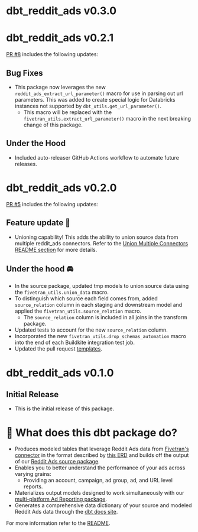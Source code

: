 # dbt_reddit_ads v0.3.0

# dbt_reddit_ads v0.2.1

[PR #8](https://github.com/fivetran/dbt_reddit_ads/pull/8) includes the following updates:
## Bug Fixes
- This package now leverages the new `reddit_ads_extract_url_parameter()` macro for use in parsing out url parameters. This was added to create special logic for Databricks instances not supported by `dbt_utils.get_url_parameter()`.
  - This macro will be replaced with the `fivetran_utils.extract_url_parameter()` macro in the next breaking change of this package.
## Under the Hood
- Included auto-releaser GitHub Actions workflow to automate future releases.

# dbt_reddit_ads v0.2.0
[PR #5](https://github.com/fivetran/dbt_reddit_ads/pull/5) includes the following updates:
## Feature update 🎉
- Unioning capability! This adds the ability to union source data from multiple reddit_ads connectors. Refer to the [Union Multiple Connectors README section](https://github.com/fivetran/dbt_reddit_ads/blob/main/README.md#union-multiple-connectors) for more details.

## Under the hood 🚘
- In the source package, updated tmp models to union source data using the `fivetran_utils.union_data` macro. 
- To distinguish which source each field comes from, added `source_relation` column in each staging and downstream model and applied the `fivetran_utils.source_relation` macro.
  - The `source_relation` column is included in all joins in the transform package. 
- Updated tests to account for the new `source_relation` column.
- Incorporated the new `fivetran_utils.drop_schemas_automation` macro into the end of each Buildkite integration test job.
- Updated the pull request [templates](/.github).

# dbt_reddit_ads v0.1.0

## Initial Release
- This is the initial release of this package. 

# 📣 What does this dbt package do?
- Produces modeled tables that leverage Reddit Ads data from [Fivetran's connector](https://fivetran.com/docs/applications/reddit-ads) in the format described by [this ERD](https://fivetran.com/docs/applications/reddit-ads#schemainformation) and builds off the output of our [Reddit Ads source package](https://github.com/fivetran/dbt_reddit_ads_source).
- Enables you to better understand the performance of your ads across varying grains:
  - Providing an account, campaign, ad group, ad, and URL level reports.
- Materializes output models designed to work simultaneously with our [multi-platform Ad Reporting package](https://github.com/fivetran/dbt_ad_reporting).
- Generates a comprehensive data dictionary of your source and modeled Reddit Ads data through the [dbt docs site](https://fivetran.github.io/dbt_reddit_ads/).


For more information refer to the [README](https://github.com/fivetran/dbt_reddit_ads/blob/main/README.md).
